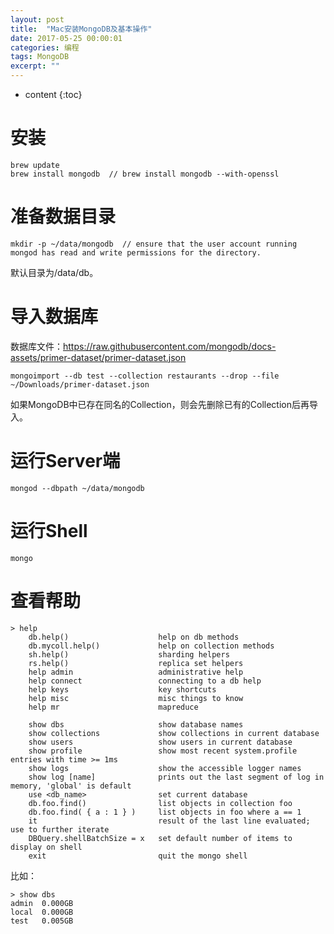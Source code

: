 ```yaml
---
layout: post
title:  "Mac安装MongoDB及基本操作"
date: 2017-05-25 00:00:01
categories: 编程
tags: MongoDB
excerpt: ""
---
```


* content
{:toc}

# 安装
```
brew update
brew install mongodb  // brew install mongodb --with-openssl
```

# 准备数据目录
```
mkdir -p ~/data/mongodb  // ensure that the user account running mongod has read and write permissions for the directory.
```
默认目录为/data/db。


# 导入数据库
数据库文件：https://raw.githubusercontent.com/mongodb/docs-assets/primer-dataset/primer-dataset.json
```
mongoimport --db test --collection restaurants --drop --file ~/Downloads/primer-dataset.json
```
如果MongoDB中已存在同名的Collection，则会先删除已有的Collection后再导入。


# 运行Server端
```
mongod --dbpath ~/data/mongodb
```

# 运行Shell
```
mongo
```

# 查看帮助
```
> help
	db.help()                    help on db methods
	db.mycoll.help()             help on collection methods
	sh.help()                    sharding helpers
	rs.help()                    replica set helpers
	help admin                   administrative help
	help connect                 connecting to a db help
	help keys                    key shortcuts
	help misc                    misc things to know
	help mr                      mapreduce

	show dbs                     show database names
	show collections             show collections in current database
	show users                   show users in current database
	show profile                 show most recent system.profile entries with time >= 1ms
	show logs                    show the accessible logger names
	show log [name]              prints out the last segment of log in memory, 'global' is default
	use <db_name>                set current database
	db.foo.find()                list objects in collection foo
	db.foo.find( { a : 1 } )     list objects in foo where a == 1
	it                           result of the last line evaluated; use to further iterate
	DBQuery.shellBatchSize = x   set default number of items to display on shell
	exit                         quit the mongo shell
```

比如：
```
> show dbs
admin  0.000GB
local  0.000GB
test   0.005GB
```



